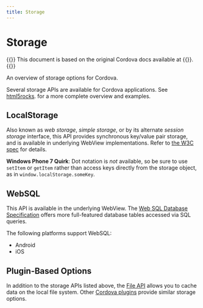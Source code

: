 ```yaml
---
title: Storage
---
```


# Storage

{{<note>}}
This document is based on the original Cordova docs available at {{<link title="Cordova Docs" href="http://docs.phonegap.com/en/3.5.0/cordova_storage_storage.md.html#Storage">}}.
{{</note>}}

An overview of storage options for Cordova.

Several storage APIs are available for Cordova applications. See
[html5rocks](http://www.html5rocks.com/en/features/storage). for a more
complete overview and examples.

LocalStorage
------------

Also known as *web storage*, *simple storage*, or by its alternate
*session storage* interface, this API provides synchronous key/value
pair storage, and is available in underlying WebView implementations.
Refer to [the W3C spec](http://www.w3.org/TR/webstorage/) for details.

**Windows Phone 7 Quirk**: Dot notation is *not* available, so be sure
to use `setItem` or `getItem` rather than access keys directly from the
storage object, as in `window.localStorage.someKey`.

WebSQL
------

This API is available in the underlying WebView. The [Web SQL Database
Specification](http://dev.w3.org/html5/webdatabase/) offers more
full-featured database tables accessed via SQL queries.

The following platforms support WebSQL:

-   Android
-   iOS

Plugin-Based Options
--------------------

In addition to the storage APIs listed above, the [File
API](https://github.com/apache/cordova-plugin-file/blob/master/README.md)
allows you to cache data on the local file system. Other [Cordova
plugins](http://plugins.cordova.io/) provide similar storage options.
